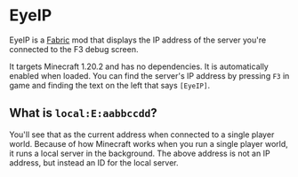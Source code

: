 # EyeIP

EyeIP is a [Fabric](https://fabricmc.net) mod that displays the IP address of the server you're connected to the F3 debug screen.

It targets Minecraft 1.20.2 and has no dependencies. It is automatically enabled when loaded. You can find the server's IP address by pressing `F3` in game and finding the text on the left that says `[EyeIP]`.

## What is `local:E:aabbccdd`?

You'll see that as the current address when connected to a single player world. Because of how Minecraft works when you run a single player world, it runs a local server in the background. The above address is not an IP address, but instead an ID for the local server.
